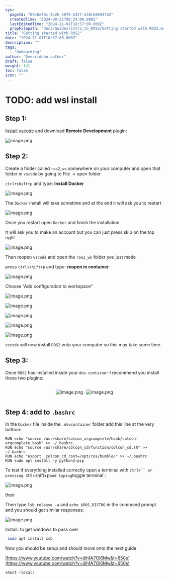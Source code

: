 ```yaml
---
sys:
  pageId: "89e0a78c-4e2b-4070-b327-d28cb0694742"
  createdTime: "2024-08-21T00:24:00.000Z"
  lastEditedTime: "2024-11-01T18:57:00.000Z"
  propFilepath: "docs/Guides/intro_to_ROS2/Getting started with ROS2.md"
title: "Getting started with ROS2"
date: "2024-11-01T18:57:00.000Z"
description: ""
tags:
  - "Onboarding"
author: "Overridden author"
draft: false
weight: 141
toc: false
icon: ""
---
```


# TODO: add wsl install

## Step 1:

[Install vscode](https://code.visualstudio.com/download) and download **Remote Development** plugin:

![image.png](https://prod-files-secure.s3.us-west-2.amazonaws.com/d518164a-d88e-44d1-a4ee-3adb3bd8bce0/efb52993-1881-4a40-b95e-6f020334f022/image.png?X-Amz-Algorithm=AWS4-HMAC-SHA256&X-Amz-Content-Sha256=UNSIGNED-PAYLOAD&X-Amz-Credential=ASIAZI2LB466QRLMZ2VO%2F20250209%2Fus-west-2%2Fs3%2Faws4_request&X-Amz-Date=20250209T150147Z&X-Amz-Expires=3600&X-Amz-Security-Token=IQoJb3JpZ2luX2VjEIn%2F%2F%2F%2F%2F%2F%2F%2F%2F%2FwEaCXVzLXdlc3QtMiJHMEUCIE7yyTMzgK1nLUaRuzIoCuoyPJoj5%2Fgt9VFWKU%2BFRsQJAiEAosk4FBT4r5RkvZWJUOre265XAsuRX3YToKKvwIBpbD4qiAQIov%2F%2F%2F%2F%2F%2F%2F%2F%2F%2FARAAGgw2Mzc0MjMxODM4MDUiDDT6fqmTOGStmgqNgCrcAy5Cui8yuNCumI9gBHG5zLUfnfs23EfsLfdiijE3E9yDVBaC7Groqt1%2FpscT8SvwxwX90f8atqZrA9bKRyjmaN8ZKnE%2FYa589SKqjQyx4Zd2ZzqokSfE4b2elF9igQab0YfJ%2BRGCKDUy7BPBc%2F1RP5tZ%2BQm4jOxsEcgUrFmHWtjhcINO4gThTsnZbTJdYsZ2wnuNfh4GgmueIKx5DH%2FN%2FRqadmHOQ1d1l8jQBj8hu5LMKiRC2eiCuQyXj1gYB1miEfzGv08%2FQiHR7vpH4MgKAzEMUCVCYl4%2FIAYHDNUZhKyVcJMY4cAVXucKGCtzg2Yl0ansfEm89tkrwuhzc5dR8UdDE8dnggAjpXMxcB6avk3K%2F3xDJlx7ABZAiCd7CJfivbrwyf3tvp7Y4lCXJ41CBfYqpIOr7J2rg4HWVwR463japXCkkvWcFBeyVqSkiJpEerX33qUVIGPiG1a0PVUf%2FAICYXWawtpP0H1dzhdzMmPTWl4FZjX82%2BN%2BwnqHIWFtm8QNiRAxQCXFOS9%2F6GsBr74lpF9O42UcqPFcmtE49fdn2AAwa6sLoim%2BGAeqxkhBeNBRCQ6H4BjzFRCrEyJ57mpoqMOtVFuNEXBaZ2COkVtNfLckeHACtkTqRFuSMPnjob0GOqUBNelgJFUWqARLwQBTnPxHXkuA7kFrtpVZAABTSNPKAfgid1u%2Bm%2B79o6F6dKt%2FK6PBoSdJFYZgY24fl3%2BD%2FCrYNZ0i384pwDNfC8zzHmUethkC9ULbFL%2FIhOj7nwhk6j65lrkz6ATtE%2BWE8kBeYKOIc7n3%2FdOkfnIAQpliSR8prT%2F6sfhiGl7ekzTunxQo2v9a80RO67MfvR4RQMBDrUSJ7NJ2WIES&X-Amz-Signature=9d446420eeacf51151d5bb1ead334129c51c98de035e430b00e63b0400d4cd40&X-Amz-SignedHeaders=host&x-id=GetObject)

## Step 2:

Create a folder called `ros2_ws` somewhere on your computer and open that folder in `vscode` by going to File → open folder 

`ctrl+shift+p` and type: **Install Docker**

![image.png](https://prod-files-secure.s3.us-west-2.amazonaws.com/d518164a-d88e-44d1-a4ee-3adb3bd8bce0/2269dc0e-1cd5-47ff-bceb-c04ad9b2eab0/image.png?X-Amz-Algorithm=AWS4-HMAC-SHA256&X-Amz-Content-Sha256=UNSIGNED-PAYLOAD&X-Amz-Credential=ASIAZI2LB466QRLMZ2VO%2F20250209%2Fus-west-2%2Fs3%2Faws4_request&X-Amz-Date=20250209T150147Z&X-Amz-Expires=3600&X-Amz-Security-Token=IQoJb3JpZ2luX2VjEIn%2F%2F%2F%2F%2F%2F%2F%2F%2F%2FwEaCXVzLXdlc3QtMiJHMEUCIE7yyTMzgK1nLUaRuzIoCuoyPJoj5%2Fgt9VFWKU%2BFRsQJAiEAosk4FBT4r5RkvZWJUOre265XAsuRX3YToKKvwIBpbD4qiAQIov%2F%2F%2F%2F%2F%2F%2F%2F%2F%2FARAAGgw2Mzc0MjMxODM4MDUiDDT6fqmTOGStmgqNgCrcAy5Cui8yuNCumI9gBHG5zLUfnfs23EfsLfdiijE3E9yDVBaC7Groqt1%2FpscT8SvwxwX90f8atqZrA9bKRyjmaN8ZKnE%2FYa589SKqjQyx4Zd2ZzqokSfE4b2elF9igQab0YfJ%2BRGCKDUy7BPBc%2F1RP5tZ%2BQm4jOxsEcgUrFmHWtjhcINO4gThTsnZbTJdYsZ2wnuNfh4GgmueIKx5DH%2FN%2FRqadmHOQ1d1l8jQBj8hu5LMKiRC2eiCuQyXj1gYB1miEfzGv08%2FQiHR7vpH4MgKAzEMUCVCYl4%2FIAYHDNUZhKyVcJMY4cAVXucKGCtzg2Yl0ansfEm89tkrwuhzc5dR8UdDE8dnggAjpXMxcB6avk3K%2F3xDJlx7ABZAiCd7CJfivbrwyf3tvp7Y4lCXJ41CBfYqpIOr7J2rg4HWVwR463japXCkkvWcFBeyVqSkiJpEerX33qUVIGPiG1a0PVUf%2FAICYXWawtpP0H1dzhdzMmPTWl4FZjX82%2BN%2BwnqHIWFtm8QNiRAxQCXFOS9%2F6GsBr74lpF9O42UcqPFcmtE49fdn2AAwa6sLoim%2BGAeqxkhBeNBRCQ6H4BjzFRCrEyJ57mpoqMOtVFuNEXBaZ2COkVtNfLckeHACtkTqRFuSMPnjob0GOqUBNelgJFUWqARLwQBTnPxHXkuA7kFrtpVZAABTSNPKAfgid1u%2Bm%2B79o6F6dKt%2FK6PBoSdJFYZgY24fl3%2BD%2FCrYNZ0i384pwDNfC8zzHmUethkC9ULbFL%2FIhOj7nwhk6j65lrkz6ATtE%2BWE8kBeYKOIc7n3%2FdOkfnIAQpliSR8prT%2F6sfhiGl7ekzTunxQo2v9a80RO67MfvR4RQMBDrUSJ7NJ2WIES&X-Amz-Signature=44b538ff7c265c1acca55e9a7fa37a0c081de976978c0730be6231bb6960ea0f&X-Amz-SignedHeaders=host&x-id=GetObject)

The `Docker` install will take sometime and at the end it will ask you to restart

![image.png](https://prod-files-secure.s3.us-west-2.amazonaws.com/d518164a-d88e-44d1-a4ee-3adb3bd8bce0/ed233f78-be33-4b1f-b89c-9c346c0e961e/image.png?X-Amz-Algorithm=AWS4-HMAC-SHA256&X-Amz-Content-Sha256=UNSIGNED-PAYLOAD&X-Amz-Credential=ASIAZI2LB466QRLMZ2VO%2F20250209%2Fus-west-2%2Fs3%2Faws4_request&X-Amz-Date=20250209T150147Z&X-Amz-Expires=3600&X-Amz-Security-Token=IQoJb3JpZ2luX2VjEIn%2F%2F%2F%2F%2F%2F%2F%2F%2F%2FwEaCXVzLXdlc3QtMiJHMEUCIE7yyTMzgK1nLUaRuzIoCuoyPJoj5%2Fgt9VFWKU%2BFRsQJAiEAosk4FBT4r5RkvZWJUOre265XAsuRX3YToKKvwIBpbD4qiAQIov%2F%2F%2F%2F%2F%2F%2F%2F%2F%2FARAAGgw2Mzc0MjMxODM4MDUiDDT6fqmTOGStmgqNgCrcAy5Cui8yuNCumI9gBHG5zLUfnfs23EfsLfdiijE3E9yDVBaC7Groqt1%2FpscT8SvwxwX90f8atqZrA9bKRyjmaN8ZKnE%2FYa589SKqjQyx4Zd2ZzqokSfE4b2elF9igQab0YfJ%2BRGCKDUy7BPBc%2F1RP5tZ%2BQm4jOxsEcgUrFmHWtjhcINO4gThTsnZbTJdYsZ2wnuNfh4GgmueIKx5DH%2FN%2FRqadmHOQ1d1l8jQBj8hu5LMKiRC2eiCuQyXj1gYB1miEfzGv08%2FQiHR7vpH4MgKAzEMUCVCYl4%2FIAYHDNUZhKyVcJMY4cAVXucKGCtzg2Yl0ansfEm89tkrwuhzc5dR8UdDE8dnggAjpXMxcB6avk3K%2F3xDJlx7ABZAiCd7CJfivbrwyf3tvp7Y4lCXJ41CBfYqpIOr7J2rg4HWVwR463japXCkkvWcFBeyVqSkiJpEerX33qUVIGPiG1a0PVUf%2FAICYXWawtpP0H1dzhdzMmPTWl4FZjX82%2BN%2BwnqHIWFtm8QNiRAxQCXFOS9%2F6GsBr74lpF9O42UcqPFcmtE49fdn2AAwa6sLoim%2BGAeqxkhBeNBRCQ6H4BjzFRCrEyJ57mpoqMOtVFuNEXBaZ2COkVtNfLckeHACtkTqRFuSMPnjob0GOqUBNelgJFUWqARLwQBTnPxHXkuA7kFrtpVZAABTSNPKAfgid1u%2Bm%2B79o6F6dKt%2FK6PBoSdJFYZgY24fl3%2BD%2FCrYNZ0i384pwDNfC8zzHmUethkC9ULbFL%2FIhOj7nwhk6j65lrkz6ATtE%2BWE8kBeYKOIc7n3%2FdOkfnIAQpliSR8prT%2F6sfhiGl7ekzTunxQo2v9a80RO67MfvR4RQMBDrUSJ7NJ2WIES&X-Amz-Signature=b5dcdfe128fd842193a907f6a5c3c03154bf66b90acca83b1927b4c297f66040&X-Amz-SignedHeaders=host&x-id=GetObject)

Once you restart open `Docker` and finish the installation

It will ask you to make an account but you can just press skip on the top right

![image.png](https://prod-files-secure.s3.us-west-2.amazonaws.com/d518164a-d88e-44d1-a4ee-3adb3bd8bce0/21010ad9-1659-4fd9-9f59-9932a09b2a3d/image.png?X-Amz-Algorithm=AWS4-HMAC-SHA256&X-Amz-Content-Sha256=UNSIGNED-PAYLOAD&X-Amz-Credential=ASIAZI2LB466QRLMZ2VO%2F20250209%2Fus-west-2%2Fs3%2Faws4_request&X-Amz-Date=20250209T150147Z&X-Amz-Expires=3600&X-Amz-Security-Token=IQoJb3JpZ2luX2VjEIn%2F%2F%2F%2F%2F%2F%2F%2F%2F%2FwEaCXVzLXdlc3QtMiJHMEUCIE7yyTMzgK1nLUaRuzIoCuoyPJoj5%2Fgt9VFWKU%2BFRsQJAiEAosk4FBT4r5RkvZWJUOre265XAsuRX3YToKKvwIBpbD4qiAQIov%2F%2F%2F%2F%2F%2F%2F%2F%2F%2FARAAGgw2Mzc0MjMxODM4MDUiDDT6fqmTOGStmgqNgCrcAy5Cui8yuNCumI9gBHG5zLUfnfs23EfsLfdiijE3E9yDVBaC7Groqt1%2FpscT8SvwxwX90f8atqZrA9bKRyjmaN8ZKnE%2FYa589SKqjQyx4Zd2ZzqokSfE4b2elF9igQab0YfJ%2BRGCKDUy7BPBc%2F1RP5tZ%2BQm4jOxsEcgUrFmHWtjhcINO4gThTsnZbTJdYsZ2wnuNfh4GgmueIKx5DH%2FN%2FRqadmHOQ1d1l8jQBj8hu5LMKiRC2eiCuQyXj1gYB1miEfzGv08%2FQiHR7vpH4MgKAzEMUCVCYl4%2FIAYHDNUZhKyVcJMY4cAVXucKGCtzg2Yl0ansfEm89tkrwuhzc5dR8UdDE8dnggAjpXMxcB6avk3K%2F3xDJlx7ABZAiCd7CJfivbrwyf3tvp7Y4lCXJ41CBfYqpIOr7J2rg4HWVwR463japXCkkvWcFBeyVqSkiJpEerX33qUVIGPiG1a0PVUf%2FAICYXWawtpP0H1dzhdzMmPTWl4FZjX82%2BN%2BwnqHIWFtm8QNiRAxQCXFOS9%2F6GsBr74lpF9O42UcqPFcmtE49fdn2AAwa6sLoim%2BGAeqxkhBeNBRCQ6H4BjzFRCrEyJ57mpoqMOtVFuNEXBaZ2COkVtNfLckeHACtkTqRFuSMPnjob0GOqUBNelgJFUWqARLwQBTnPxHXkuA7kFrtpVZAABTSNPKAfgid1u%2Bm%2B79o6F6dKt%2FK6PBoSdJFYZgY24fl3%2BD%2FCrYNZ0i384pwDNfC8zzHmUethkC9ULbFL%2FIhOj7nwhk6j65lrkz6ATtE%2BWE8kBeYKOIc7n3%2FdOkfnIAQpliSR8prT%2F6sfhiGl7ekzTunxQo2v9a80RO67MfvR4RQMBDrUSJ7NJ2WIES&X-Amz-Signature=851ca71cd87c924f399ea56a0ce2d84402588ebb42ceb83d6172e101302f81a2&X-Amz-SignedHeaders=host&x-id=GetObject)

Then reopen `vscode` and open the `ros2_ws` folder you just made

press `ctrl+shift+p` and type: **reopen in container**

![image.png](https://prod-files-secure.s3.us-west-2.amazonaws.com/d518164a-d88e-44d1-a4ee-3adb3bd8bce0/4e93b8c2-41ad-488c-8095-c74205196118/image.png?X-Amz-Algorithm=AWS4-HMAC-SHA256&X-Amz-Content-Sha256=UNSIGNED-PAYLOAD&X-Amz-Credential=ASIAZI2LB466QRLMZ2VO%2F20250209%2Fus-west-2%2Fs3%2Faws4_request&X-Amz-Date=20250209T150147Z&X-Amz-Expires=3600&X-Amz-Security-Token=IQoJb3JpZ2luX2VjEIn%2F%2F%2F%2F%2F%2F%2F%2F%2F%2FwEaCXVzLXdlc3QtMiJHMEUCIE7yyTMzgK1nLUaRuzIoCuoyPJoj5%2Fgt9VFWKU%2BFRsQJAiEAosk4FBT4r5RkvZWJUOre265XAsuRX3YToKKvwIBpbD4qiAQIov%2F%2F%2F%2F%2F%2F%2F%2F%2F%2FARAAGgw2Mzc0MjMxODM4MDUiDDT6fqmTOGStmgqNgCrcAy5Cui8yuNCumI9gBHG5zLUfnfs23EfsLfdiijE3E9yDVBaC7Groqt1%2FpscT8SvwxwX90f8atqZrA9bKRyjmaN8ZKnE%2FYa589SKqjQyx4Zd2ZzqokSfE4b2elF9igQab0YfJ%2BRGCKDUy7BPBc%2F1RP5tZ%2BQm4jOxsEcgUrFmHWtjhcINO4gThTsnZbTJdYsZ2wnuNfh4GgmueIKx5DH%2FN%2FRqadmHOQ1d1l8jQBj8hu5LMKiRC2eiCuQyXj1gYB1miEfzGv08%2FQiHR7vpH4MgKAzEMUCVCYl4%2FIAYHDNUZhKyVcJMY4cAVXucKGCtzg2Yl0ansfEm89tkrwuhzc5dR8UdDE8dnggAjpXMxcB6avk3K%2F3xDJlx7ABZAiCd7CJfivbrwyf3tvp7Y4lCXJ41CBfYqpIOr7J2rg4HWVwR463japXCkkvWcFBeyVqSkiJpEerX33qUVIGPiG1a0PVUf%2FAICYXWawtpP0H1dzhdzMmPTWl4FZjX82%2BN%2BwnqHIWFtm8QNiRAxQCXFOS9%2F6GsBr74lpF9O42UcqPFcmtE49fdn2AAwa6sLoim%2BGAeqxkhBeNBRCQ6H4BjzFRCrEyJ57mpoqMOtVFuNEXBaZ2COkVtNfLckeHACtkTqRFuSMPnjob0GOqUBNelgJFUWqARLwQBTnPxHXkuA7kFrtpVZAABTSNPKAfgid1u%2Bm%2B79o6F6dKt%2FK6PBoSdJFYZgY24fl3%2BD%2FCrYNZ0i384pwDNfC8zzHmUethkC9ULbFL%2FIhOj7nwhk6j65lrkz6ATtE%2BWE8kBeYKOIc7n3%2FdOkfnIAQpliSR8prT%2F6sfhiGl7ekzTunxQo2v9a80RO67MfvR4RQMBDrUSJ7NJ2WIES&X-Amz-Signature=2d43731de97ae34fe94b35bcbcc105f19312ac50eaeb0dfac22458e05dad6809&X-Amz-SignedHeaders=host&x-id=GetObject)

Choose “Add configuration to workspace”

![image.png](https://prod-files-secure.s3.us-west-2.amazonaws.com/d518164a-d88e-44d1-a4ee-3adb3bd8bce0/9560b282-5060-4989-ba37-97e7b2c22476/image.png?X-Amz-Algorithm=AWS4-HMAC-SHA256&X-Amz-Content-Sha256=UNSIGNED-PAYLOAD&X-Amz-Credential=ASIAZI2LB466QRLMZ2VO%2F20250209%2Fus-west-2%2Fs3%2Faws4_request&X-Amz-Date=20250209T150147Z&X-Amz-Expires=3600&X-Amz-Security-Token=IQoJb3JpZ2luX2VjEIn%2F%2F%2F%2F%2F%2F%2F%2F%2F%2FwEaCXVzLXdlc3QtMiJHMEUCIE7yyTMzgK1nLUaRuzIoCuoyPJoj5%2Fgt9VFWKU%2BFRsQJAiEAosk4FBT4r5RkvZWJUOre265XAsuRX3YToKKvwIBpbD4qiAQIov%2F%2F%2F%2F%2F%2F%2F%2F%2F%2FARAAGgw2Mzc0MjMxODM4MDUiDDT6fqmTOGStmgqNgCrcAy5Cui8yuNCumI9gBHG5zLUfnfs23EfsLfdiijE3E9yDVBaC7Groqt1%2FpscT8SvwxwX90f8atqZrA9bKRyjmaN8ZKnE%2FYa589SKqjQyx4Zd2ZzqokSfE4b2elF9igQab0YfJ%2BRGCKDUy7BPBc%2F1RP5tZ%2BQm4jOxsEcgUrFmHWtjhcINO4gThTsnZbTJdYsZ2wnuNfh4GgmueIKx5DH%2FN%2FRqadmHOQ1d1l8jQBj8hu5LMKiRC2eiCuQyXj1gYB1miEfzGv08%2FQiHR7vpH4MgKAzEMUCVCYl4%2FIAYHDNUZhKyVcJMY4cAVXucKGCtzg2Yl0ansfEm89tkrwuhzc5dR8UdDE8dnggAjpXMxcB6avk3K%2F3xDJlx7ABZAiCd7CJfivbrwyf3tvp7Y4lCXJ41CBfYqpIOr7J2rg4HWVwR463japXCkkvWcFBeyVqSkiJpEerX33qUVIGPiG1a0PVUf%2FAICYXWawtpP0H1dzhdzMmPTWl4FZjX82%2BN%2BwnqHIWFtm8QNiRAxQCXFOS9%2F6GsBr74lpF9O42UcqPFcmtE49fdn2AAwa6sLoim%2BGAeqxkhBeNBRCQ6H4BjzFRCrEyJ57mpoqMOtVFuNEXBaZ2COkVtNfLckeHACtkTqRFuSMPnjob0GOqUBNelgJFUWqARLwQBTnPxHXkuA7kFrtpVZAABTSNPKAfgid1u%2Bm%2B79o6F6dKt%2FK6PBoSdJFYZgY24fl3%2BD%2FCrYNZ0i384pwDNfC8zzHmUethkC9ULbFL%2FIhOj7nwhk6j65lrkz6ATtE%2BWE8kBeYKOIc7n3%2FdOkfnIAQpliSR8prT%2F6sfhiGl7ekzTunxQo2v9a80RO67MfvR4RQMBDrUSJ7NJ2WIES&X-Amz-Signature=3d38fa9cdcfe21d5ca4c95b3aebcf1b6a69a2feca260334b5c42e9660eb86007&X-Amz-SignedHeaders=host&x-id=GetObject)

![image.png](https://prod-files-secure.s3.us-west-2.amazonaws.com/d518164a-d88e-44d1-a4ee-3adb3bd8bce0/2ee63f81-886b-48e8-a553-dc6e5eac99e4/image.png?X-Amz-Algorithm=AWS4-HMAC-SHA256&X-Amz-Content-Sha256=UNSIGNED-PAYLOAD&X-Amz-Credential=ASIAZI2LB466QRLMZ2VO%2F20250209%2Fus-west-2%2Fs3%2Faws4_request&X-Amz-Date=20250209T150147Z&X-Amz-Expires=3600&X-Amz-Security-Token=IQoJb3JpZ2luX2VjEIn%2F%2F%2F%2F%2F%2F%2F%2F%2F%2FwEaCXVzLXdlc3QtMiJHMEUCIE7yyTMzgK1nLUaRuzIoCuoyPJoj5%2Fgt9VFWKU%2BFRsQJAiEAosk4FBT4r5RkvZWJUOre265XAsuRX3YToKKvwIBpbD4qiAQIov%2F%2F%2F%2F%2F%2F%2F%2F%2F%2FARAAGgw2Mzc0MjMxODM4MDUiDDT6fqmTOGStmgqNgCrcAy5Cui8yuNCumI9gBHG5zLUfnfs23EfsLfdiijE3E9yDVBaC7Groqt1%2FpscT8SvwxwX90f8atqZrA9bKRyjmaN8ZKnE%2FYa589SKqjQyx4Zd2ZzqokSfE4b2elF9igQab0YfJ%2BRGCKDUy7BPBc%2F1RP5tZ%2BQm4jOxsEcgUrFmHWtjhcINO4gThTsnZbTJdYsZ2wnuNfh4GgmueIKx5DH%2FN%2FRqadmHOQ1d1l8jQBj8hu5LMKiRC2eiCuQyXj1gYB1miEfzGv08%2FQiHR7vpH4MgKAzEMUCVCYl4%2FIAYHDNUZhKyVcJMY4cAVXucKGCtzg2Yl0ansfEm89tkrwuhzc5dR8UdDE8dnggAjpXMxcB6avk3K%2F3xDJlx7ABZAiCd7CJfivbrwyf3tvp7Y4lCXJ41CBfYqpIOr7J2rg4HWVwR463japXCkkvWcFBeyVqSkiJpEerX33qUVIGPiG1a0PVUf%2FAICYXWawtpP0H1dzhdzMmPTWl4FZjX82%2BN%2BwnqHIWFtm8QNiRAxQCXFOS9%2F6GsBr74lpF9O42UcqPFcmtE49fdn2AAwa6sLoim%2BGAeqxkhBeNBRCQ6H4BjzFRCrEyJ57mpoqMOtVFuNEXBaZ2COkVtNfLckeHACtkTqRFuSMPnjob0GOqUBNelgJFUWqARLwQBTnPxHXkuA7kFrtpVZAABTSNPKAfgid1u%2Bm%2B79o6F6dKt%2FK6PBoSdJFYZgY24fl3%2BD%2FCrYNZ0i384pwDNfC8zzHmUethkC9ULbFL%2FIhOj7nwhk6j65lrkz6ATtE%2BWE8kBeYKOIc7n3%2FdOkfnIAQpliSR8prT%2F6sfhiGl7ekzTunxQo2v9a80RO67MfvR4RQMBDrUSJ7NJ2WIES&X-Amz-Signature=c631003ec125528ed30e26c3ec2f042877b1f9bf2d5b075eecdf5736d4b2431a&X-Amz-SignedHeaders=host&x-id=GetObject)

![image.png](https://prod-files-secure.s3.us-west-2.amazonaws.com/d518164a-d88e-44d1-a4ee-3adb3bd8bce0/ae1580b2-b048-407e-aed9-b584224a7a04/image.png?X-Amz-Algorithm=AWS4-HMAC-SHA256&X-Amz-Content-Sha256=UNSIGNED-PAYLOAD&X-Amz-Credential=ASIAZI2LB466QRLMZ2VO%2F20250209%2Fus-west-2%2Fs3%2Faws4_request&X-Amz-Date=20250209T150147Z&X-Amz-Expires=3600&X-Amz-Security-Token=IQoJb3JpZ2luX2VjEIn%2F%2F%2F%2F%2F%2F%2F%2F%2F%2FwEaCXVzLXdlc3QtMiJHMEUCIE7yyTMzgK1nLUaRuzIoCuoyPJoj5%2Fgt9VFWKU%2BFRsQJAiEAosk4FBT4r5RkvZWJUOre265XAsuRX3YToKKvwIBpbD4qiAQIov%2F%2F%2F%2F%2F%2F%2F%2F%2F%2FARAAGgw2Mzc0MjMxODM4MDUiDDT6fqmTOGStmgqNgCrcAy5Cui8yuNCumI9gBHG5zLUfnfs23EfsLfdiijE3E9yDVBaC7Groqt1%2FpscT8SvwxwX90f8atqZrA9bKRyjmaN8ZKnE%2FYa589SKqjQyx4Zd2ZzqokSfE4b2elF9igQab0YfJ%2BRGCKDUy7BPBc%2F1RP5tZ%2BQm4jOxsEcgUrFmHWtjhcINO4gThTsnZbTJdYsZ2wnuNfh4GgmueIKx5DH%2FN%2FRqadmHOQ1d1l8jQBj8hu5LMKiRC2eiCuQyXj1gYB1miEfzGv08%2FQiHR7vpH4MgKAzEMUCVCYl4%2FIAYHDNUZhKyVcJMY4cAVXucKGCtzg2Yl0ansfEm89tkrwuhzc5dR8UdDE8dnggAjpXMxcB6avk3K%2F3xDJlx7ABZAiCd7CJfivbrwyf3tvp7Y4lCXJ41CBfYqpIOr7J2rg4HWVwR463japXCkkvWcFBeyVqSkiJpEerX33qUVIGPiG1a0PVUf%2FAICYXWawtpP0H1dzhdzMmPTWl4FZjX82%2BN%2BwnqHIWFtm8QNiRAxQCXFOS9%2F6GsBr74lpF9O42UcqPFcmtE49fdn2AAwa6sLoim%2BGAeqxkhBeNBRCQ6H4BjzFRCrEyJ57mpoqMOtVFuNEXBaZ2COkVtNfLckeHACtkTqRFuSMPnjob0GOqUBNelgJFUWqARLwQBTnPxHXkuA7kFrtpVZAABTSNPKAfgid1u%2Bm%2B79o6F6dKt%2FK6PBoSdJFYZgY24fl3%2BD%2FCrYNZ0i384pwDNfC8zzHmUethkC9ULbFL%2FIhOj7nwhk6j65lrkz6ATtE%2BWE8kBeYKOIc7n3%2FdOkfnIAQpliSR8prT%2F6sfhiGl7ekzTunxQo2v9a80RO67MfvR4RQMBDrUSJ7NJ2WIES&X-Amz-Signature=51f33eff83ff3ebdd16221df2513fd4a95bcf73e20891383f080eeca9c68d9d3&X-Amz-SignedHeaders=host&x-id=GetObject)

![image.png](https://prod-files-secure.s3.us-west-2.amazonaws.com/d518164a-d88e-44d1-a4ee-3adb3bd8bce0/53255b28-f75e-430f-b9e3-c0ac8577e42b/image.png?X-Amz-Algorithm=AWS4-HMAC-SHA256&X-Amz-Content-Sha256=UNSIGNED-PAYLOAD&X-Amz-Credential=ASIAZI2LB466QRLMZ2VO%2F20250209%2Fus-west-2%2Fs3%2Faws4_request&X-Amz-Date=20250209T150147Z&X-Amz-Expires=3600&X-Amz-Security-Token=IQoJb3JpZ2luX2VjEIn%2F%2F%2F%2F%2F%2F%2F%2F%2F%2FwEaCXVzLXdlc3QtMiJHMEUCIE7yyTMzgK1nLUaRuzIoCuoyPJoj5%2Fgt9VFWKU%2BFRsQJAiEAosk4FBT4r5RkvZWJUOre265XAsuRX3YToKKvwIBpbD4qiAQIov%2F%2F%2F%2F%2F%2F%2F%2F%2F%2FARAAGgw2Mzc0MjMxODM4MDUiDDT6fqmTOGStmgqNgCrcAy5Cui8yuNCumI9gBHG5zLUfnfs23EfsLfdiijE3E9yDVBaC7Groqt1%2FpscT8SvwxwX90f8atqZrA9bKRyjmaN8ZKnE%2FYa589SKqjQyx4Zd2ZzqokSfE4b2elF9igQab0YfJ%2BRGCKDUy7BPBc%2F1RP5tZ%2BQm4jOxsEcgUrFmHWtjhcINO4gThTsnZbTJdYsZ2wnuNfh4GgmueIKx5DH%2FN%2FRqadmHOQ1d1l8jQBj8hu5LMKiRC2eiCuQyXj1gYB1miEfzGv08%2FQiHR7vpH4MgKAzEMUCVCYl4%2FIAYHDNUZhKyVcJMY4cAVXucKGCtzg2Yl0ansfEm89tkrwuhzc5dR8UdDE8dnggAjpXMxcB6avk3K%2F3xDJlx7ABZAiCd7CJfivbrwyf3tvp7Y4lCXJ41CBfYqpIOr7J2rg4HWVwR463japXCkkvWcFBeyVqSkiJpEerX33qUVIGPiG1a0PVUf%2FAICYXWawtpP0H1dzhdzMmPTWl4FZjX82%2BN%2BwnqHIWFtm8QNiRAxQCXFOS9%2F6GsBr74lpF9O42UcqPFcmtE49fdn2AAwa6sLoim%2BGAeqxkhBeNBRCQ6H4BjzFRCrEyJ57mpoqMOtVFuNEXBaZ2COkVtNfLckeHACtkTqRFuSMPnjob0GOqUBNelgJFUWqARLwQBTnPxHXkuA7kFrtpVZAABTSNPKAfgid1u%2Bm%2B79o6F6dKt%2FK6PBoSdJFYZgY24fl3%2BD%2FCrYNZ0i384pwDNfC8zzHmUethkC9ULbFL%2FIhOj7nwhk6j65lrkz6ATtE%2BWE8kBeYKOIc7n3%2FdOkfnIAQpliSR8prT%2F6sfhiGl7ekzTunxQo2v9a80RO67MfvR4RQMBDrUSJ7NJ2WIES&X-Amz-Signature=885bd82aa96941a1691d05fe6885cd9e9b314a0c95a56af66a471891b1723878&X-Amz-SignedHeaders=host&x-id=GetObject)

![image.png](https://prod-files-secure.s3.us-west-2.amazonaws.com/d518164a-d88e-44d1-a4ee-3adb3bd8bce0/7c562767-5af9-4ffb-97d1-327bcdf4ee00/image.png?X-Amz-Algorithm=AWS4-HMAC-SHA256&X-Amz-Content-Sha256=UNSIGNED-PAYLOAD&X-Amz-Credential=ASIAZI2LB466QRLMZ2VO%2F20250209%2Fus-west-2%2Fs3%2Faws4_request&X-Amz-Date=20250209T150147Z&X-Amz-Expires=3600&X-Amz-Security-Token=IQoJb3JpZ2luX2VjEIn%2F%2F%2F%2F%2F%2F%2F%2F%2F%2FwEaCXVzLXdlc3QtMiJHMEUCIE7yyTMzgK1nLUaRuzIoCuoyPJoj5%2Fgt9VFWKU%2BFRsQJAiEAosk4FBT4r5RkvZWJUOre265XAsuRX3YToKKvwIBpbD4qiAQIov%2F%2F%2F%2F%2F%2F%2F%2F%2F%2FARAAGgw2Mzc0MjMxODM4MDUiDDT6fqmTOGStmgqNgCrcAy5Cui8yuNCumI9gBHG5zLUfnfs23EfsLfdiijE3E9yDVBaC7Groqt1%2FpscT8SvwxwX90f8atqZrA9bKRyjmaN8ZKnE%2FYa589SKqjQyx4Zd2ZzqokSfE4b2elF9igQab0YfJ%2BRGCKDUy7BPBc%2F1RP5tZ%2BQm4jOxsEcgUrFmHWtjhcINO4gThTsnZbTJdYsZ2wnuNfh4GgmueIKx5DH%2FN%2FRqadmHOQ1d1l8jQBj8hu5LMKiRC2eiCuQyXj1gYB1miEfzGv08%2FQiHR7vpH4MgKAzEMUCVCYl4%2FIAYHDNUZhKyVcJMY4cAVXucKGCtzg2Yl0ansfEm89tkrwuhzc5dR8UdDE8dnggAjpXMxcB6avk3K%2F3xDJlx7ABZAiCd7CJfivbrwyf3tvp7Y4lCXJ41CBfYqpIOr7J2rg4HWVwR463japXCkkvWcFBeyVqSkiJpEerX33qUVIGPiG1a0PVUf%2FAICYXWawtpP0H1dzhdzMmPTWl4FZjX82%2BN%2BwnqHIWFtm8QNiRAxQCXFOS9%2F6GsBr74lpF9O42UcqPFcmtE49fdn2AAwa6sLoim%2BGAeqxkhBeNBRCQ6H4BjzFRCrEyJ57mpoqMOtVFuNEXBaZ2COkVtNfLckeHACtkTqRFuSMPnjob0GOqUBNelgJFUWqARLwQBTnPxHXkuA7kFrtpVZAABTSNPKAfgid1u%2Bm%2B79o6F6dKt%2FK6PBoSdJFYZgY24fl3%2BD%2FCrYNZ0i384pwDNfC8zzHmUethkC9ULbFL%2FIhOj7nwhk6j65lrkz6ATtE%2BWE8kBeYKOIc7n3%2FdOkfnIAQpliSR8prT%2F6sfhiGl7ekzTunxQo2v9a80RO67MfvR4RQMBDrUSJ7NJ2WIES&X-Amz-Signature=a5247e12e5f6a710090444d183284e402a2df4b922328baaac66248f75032324&X-Amz-SignedHeaders=host&x-id=GetObject)

`vscode` will now install `ROS2` onto your computer so this may take some time.

## Step 3:

Once `ROS2` has installed inside your `dev-container` I recommend you install these two plugins:

<div style="display: flex;flex-direction: row; column-gap:10px; max-width: 630px;justify-content: center;">
<div>

![image.png](https://prod-files-secure.s3.us-west-2.amazonaws.com/d518164a-d88e-44d1-a4ee-3adb3bd8bce0/3fc3d550-5a54-4ba1-ba6b-faa01cdb7369/image.png?X-Amz-Algorithm=AWS4-HMAC-SHA256&X-Amz-Content-Sha256=UNSIGNED-PAYLOAD&X-Amz-Credential=ASIAZI2LB466R5FYAV54%2F20250209%2Fus-west-2%2Fs3%2Faws4_request&X-Amz-Date=20250209T150150Z&X-Amz-Expires=3600&X-Amz-Security-Token=IQoJb3JpZ2luX2VjEIn%2F%2F%2F%2F%2F%2F%2F%2F%2F%2FwEaCXVzLXdlc3QtMiJIMEYCIQDgK%2FjZ23BJRfSTwFtW9%2BdQMRp7rmDUaGUxcD3NqxP%2BaQIhALjNiNfCpX7cxEYMVcJmPSDejWHoGyMMN7%2Bexq08ZgApKogECKL%2F%2F%2F%2F%2F%2F%2F%2F%2F%2FwEQABoMNjM3NDIzMTgzODA1IgxJytV%2Bnr2aweYka1gq3APCmtFpj9hG2mXhdQQXJ9VRGo2mvSV6tozb7N8y1Yq0%2FYLT1sB1XqZsqMNXO7Tv%2BFYD9vj5pSNPEAiXo%2F1b6oAmdDBTFcM2upLdjW%2FS2XF16lAVrLApLBleL4Y2PGMTiqi8emBGrTuWGvBUqrJfl6%2By7pMiChqAI9lMxID2DdN0V3jfAVkEFevuyu%2BzdCN%2FCJMQHTAn3aRp6DV%2FhdR9rdt4X2FIu1tZStR%2FoXftBJXmrL81Mx82hdfb%2Bh6w727EZ55JE%2FNEkmQvzLGKld7q8CY3DxPlrIN6nttIhrslC14d1MzeXyUlJNBTak138oFBlvw7urVCv9VJLo2QJYU3%2Ft0dIoET%2BdyVC3qQvtLxCXhODCWRSZKvWucmK7JZGKqDa%2F%2BECS6pXzMgowsvBJ4TJWrrQQQ52sM9xQpuNBou1apDzogDy5ULVWB7mrJgJQiVHO3wOUDEe1KUAmVXRRdgZn0xlMGo%2FdsyxSZVmcLAS28g5gbchZMzH%2BgNsqxpNHxVOvAUUqU6sadYEW32BX6mmbEHVm%2BPakKqJCyeQo4aOODwLGlGjl2bfWwfoFMk56FkTw07l0y5obEiBCjPGMQOmjK7WH%2BXz5BnE0n%2FC86qhcJWp0arZwKnecbkQ%2FetfzCJ5KG9BjqkAf6YRSpCt9c%2B9m8ogUChgEZ7IoSiPmYTrA1PpHsD1c47knBG7Txy3sr26ZyWPOLaCWkAQkjlAMT4uUv%2Fz8Q2yIfUBbutd2Nmer0nBFvrolXc4V0nloG1QNyI2KbcfpR9VWqnEYatFvyT3dweOu4viFDrjBuf5etzBvSdW1vkEhkpj%2FeovMoAGMCmrIiuJgvfePWPELk1sNERdXIn7PoRUn9wKBsL&X-Amz-Signature=e8a9c5211cc185f4f93b2576e02b4e2088b2e4836976b4caedaed3917d2bbaad&X-Amz-SignedHeaders=host&x-id=GetObject)

</div>
<div>

![image.png](https://prod-files-secure.s3.us-west-2.amazonaws.com/d518164a-d88e-44d1-a4ee-3adb3bd8bce0/d994cc66-13c2-4093-a5a3-f84cf4601a82/image.png?X-Amz-Algorithm=AWS4-HMAC-SHA256&X-Amz-Content-Sha256=UNSIGNED-PAYLOAD&X-Amz-Credential=ASIAZI2LB4662C67JMAF%2F20250209%2Fus-west-2%2Fs3%2Faws4_request&X-Amz-Date=20250209T150150Z&X-Amz-Expires=3600&X-Amz-Security-Token=IQoJb3JpZ2luX2VjEIn%2F%2F%2F%2F%2F%2F%2F%2F%2F%2FwEaCXVzLXdlc3QtMiJGMEQCIARoAFf5aMHXzg9G5cSDv5Ey29oUtyyNiDvtD5B7HsJHAiA0oO6T6%2Bli5pP9rS8Nti0JzGjweIOM7hpHupOKxsglXyqIBAii%2F%2F%2F%2F%2F%2F%2F%2F%2F%2F8BEAAaDDYzNzQyMzE4MzgwNSIMrh3gFq6k8D%2Bh1810KtwDK9Sf2a2%2Bnjws97IcQiTzPdkIwgAwTdMC1SSyEleMr1KICVyuB019Ik8ofvzFiSmwusYX6AxHQo47HETFZVtHPs3OLJtBDoouDycb%2BtSnHmqbk0f%2BfeOqr7cm33%2BBt%2FgYsTA26pv00VCxkUfJl1xeQ3ADcv3CNUhy1SvlKXUVlv7hfx4e19fwy%2Fx2bouXiiTEvp6pttoimocS3noZOYo46FvQej7WY1Bq0CNvKLGgl%2BjoJJ%2FbxRJn3hT9JTPRWVPYC5vomjDg0hV4lNEU5t9R%2BWC93Ga58T6ZZK8Cc7j%2BY7mFLdp5L7bMxicmCQ%2BDxoDoBU3eIrEqjr2DJGxj2SAAxgtq5fK4pNYzhF7Fel2dGNcjNbkJaa9VbFXNQGFo%2FLJD%2BHszaql8vd7hc%2BXfkusSS6EBYoVSTD3K10VUaYRggST7n0TqEbDr84VdN317XDCX4V3se9UKw2U0%2Bebiy6E5dwu5kFTeQAAzrgozOrd9ZzO9JT%2F8c0bLhbOob7I2kWsAEJJsCFkHnGEkQ5c4WqbcylwSjy7Bv%2F12hIc2N58WVjV6vXfCPP%2FzYA%2FTmZrKTaOWk3S%2FzYMXl1rDal5J2hnnYHHXYr5LJfqYOd26LhFEPgWrBOZieXgrxgp7CJUwxeShvQY6pgEET%2BI41SMitqapaZNSOiTvNjAVKSbspFzjsEaxrXMPMgmlOSD1jhZC1yWtDKfQRVIr4XqJp%2Ff03PAabes%2Bzr2k6W6NIsBGGRSbptE%2FCEspT8Am0BTqlV6JS%2FaGJRmUOXKUZY5wVHjaZD%2F%2FCHou853iOVdLV%2Fx3gL%2FoR3318QTBhw92rI%2BaLMOtcRUW%2F6O6I2Cjw8pgOqRu83%2Bd%2BeXpCwB17a3eI3Z9&X-Amz-Signature=21b9aabf98bb1c94646f2fe6ecc743be446bda7834237d69e52388c744537025&X-Amz-SignedHeaders=host&x-id=GetObject)

</div>
</div>

## Step 4: add to `.bashrc`

In the `Docker` file inside the `.devcontainer` folder add this line at the very bottom: 

```docker
RUN echo "source /usr/share/colcon_argcomplete/hook/colcon-argcomplete.bash" >> ~/.bashrc
RUN echo "source /usr/share/colcon_cd/function/colcon_cd.sh" >> ~/.bashrc
RUN echo "export _colcon_cd_root=/opt/ros/humble/" >> ~/.bashrc
RUN sudo apt install -y python3-pip 
```

To test if everything installed correctly open a terminal with `ctrl+`` or pressing `ctrl+shift+p` and typing `toggle terminal`:

![image.png](https://prod-files-secure.s3.us-west-2.amazonaws.com/d518164a-d88e-44d1-a4ee-3adb3bd8bce0/6a4943d8-b04e-4c02-9a58-775f3384d1a5/image.png?X-Amz-Algorithm=AWS4-HMAC-SHA256&X-Amz-Content-Sha256=UNSIGNED-PAYLOAD&X-Amz-Credential=ASIAZI2LB466QRLMZ2VO%2F20250209%2Fus-west-2%2Fs3%2Faws4_request&X-Amz-Date=20250209T150147Z&X-Amz-Expires=3600&X-Amz-Security-Token=IQoJb3JpZ2luX2VjEIn%2F%2F%2F%2F%2F%2F%2F%2F%2F%2FwEaCXVzLXdlc3QtMiJHMEUCIE7yyTMzgK1nLUaRuzIoCuoyPJoj5%2Fgt9VFWKU%2BFRsQJAiEAosk4FBT4r5RkvZWJUOre265XAsuRX3YToKKvwIBpbD4qiAQIov%2F%2F%2F%2F%2F%2F%2F%2F%2F%2FARAAGgw2Mzc0MjMxODM4MDUiDDT6fqmTOGStmgqNgCrcAy5Cui8yuNCumI9gBHG5zLUfnfs23EfsLfdiijE3E9yDVBaC7Groqt1%2FpscT8SvwxwX90f8atqZrA9bKRyjmaN8ZKnE%2FYa589SKqjQyx4Zd2ZzqokSfE4b2elF9igQab0YfJ%2BRGCKDUy7BPBc%2F1RP5tZ%2BQm4jOxsEcgUrFmHWtjhcINO4gThTsnZbTJdYsZ2wnuNfh4GgmueIKx5DH%2FN%2FRqadmHOQ1d1l8jQBj8hu5LMKiRC2eiCuQyXj1gYB1miEfzGv08%2FQiHR7vpH4MgKAzEMUCVCYl4%2FIAYHDNUZhKyVcJMY4cAVXucKGCtzg2Yl0ansfEm89tkrwuhzc5dR8UdDE8dnggAjpXMxcB6avk3K%2F3xDJlx7ABZAiCd7CJfivbrwyf3tvp7Y4lCXJ41CBfYqpIOr7J2rg4HWVwR463japXCkkvWcFBeyVqSkiJpEerX33qUVIGPiG1a0PVUf%2FAICYXWawtpP0H1dzhdzMmPTWl4FZjX82%2BN%2BwnqHIWFtm8QNiRAxQCXFOS9%2F6GsBr74lpF9O42UcqPFcmtE49fdn2AAwa6sLoim%2BGAeqxkhBeNBRCQ6H4BjzFRCrEyJ57mpoqMOtVFuNEXBaZ2COkVtNfLckeHACtkTqRFuSMPnjob0GOqUBNelgJFUWqARLwQBTnPxHXkuA7kFrtpVZAABTSNPKAfgid1u%2Bm%2B79o6F6dKt%2FK6PBoSdJFYZgY24fl3%2BD%2FCrYNZ0i384pwDNfC8zzHmUethkC9ULbFL%2FIhOj7nwhk6j65lrkz6ATtE%2BWE8kBeYKOIc7n3%2FdOkfnIAQpliSR8prT%2F6sfhiGl7ekzTunxQo2v9a80RO67MfvR4RQMBDrUSJ7NJ2WIES&X-Amz-Signature=c5a507934b976389dbd073f50e6e98eee5b7417b8e1ad42aec90f41ef79f296b&X-Amz-SignedHeaders=host&x-id=GetObject)

then 

Then type `lsb_release -a` and `echo $ROS_DISTRO` in the command prompt and you should get similar responses:

![image.png](https://prod-files-secure.s3.us-west-2.amazonaws.com/d518164a-d88e-44d1-a4ee-3adb3bd8bce0/3e635dec-a805-4e85-8b9e-d000e5b71a4e/image.png?X-Amz-Algorithm=AWS4-HMAC-SHA256&X-Amz-Content-Sha256=UNSIGNED-PAYLOAD&X-Amz-Credential=ASIAZI2LB466QRLMZ2VO%2F20250209%2Fus-west-2%2Fs3%2Faws4_request&X-Amz-Date=20250209T150147Z&X-Amz-Expires=3600&X-Amz-Security-Token=IQoJb3JpZ2luX2VjEIn%2F%2F%2F%2F%2F%2F%2F%2F%2F%2FwEaCXVzLXdlc3QtMiJHMEUCIE7yyTMzgK1nLUaRuzIoCuoyPJoj5%2Fgt9VFWKU%2BFRsQJAiEAosk4FBT4r5RkvZWJUOre265XAsuRX3YToKKvwIBpbD4qiAQIov%2F%2F%2F%2F%2F%2F%2F%2F%2F%2FARAAGgw2Mzc0MjMxODM4MDUiDDT6fqmTOGStmgqNgCrcAy5Cui8yuNCumI9gBHG5zLUfnfs23EfsLfdiijE3E9yDVBaC7Groqt1%2FpscT8SvwxwX90f8atqZrA9bKRyjmaN8ZKnE%2FYa589SKqjQyx4Zd2ZzqokSfE4b2elF9igQab0YfJ%2BRGCKDUy7BPBc%2F1RP5tZ%2BQm4jOxsEcgUrFmHWtjhcINO4gThTsnZbTJdYsZ2wnuNfh4GgmueIKx5DH%2FN%2FRqadmHOQ1d1l8jQBj8hu5LMKiRC2eiCuQyXj1gYB1miEfzGv08%2FQiHR7vpH4MgKAzEMUCVCYl4%2FIAYHDNUZhKyVcJMY4cAVXucKGCtzg2Yl0ansfEm89tkrwuhzc5dR8UdDE8dnggAjpXMxcB6avk3K%2F3xDJlx7ABZAiCd7CJfivbrwyf3tvp7Y4lCXJ41CBfYqpIOr7J2rg4HWVwR463japXCkkvWcFBeyVqSkiJpEerX33qUVIGPiG1a0PVUf%2FAICYXWawtpP0H1dzhdzMmPTWl4FZjX82%2BN%2BwnqHIWFtm8QNiRAxQCXFOS9%2F6GsBr74lpF9O42UcqPFcmtE49fdn2AAwa6sLoim%2BGAeqxkhBeNBRCQ6H4BjzFRCrEyJ57mpoqMOtVFuNEXBaZ2COkVtNfLckeHACtkTqRFuSMPnjob0GOqUBNelgJFUWqARLwQBTnPxHXkuA7kFrtpVZAABTSNPKAfgid1u%2Bm%2B79o6F6dKt%2FK6PBoSdJFYZgY24fl3%2BD%2FCrYNZ0i384pwDNfC8zzHmUethkC9ULbFL%2FIhOj7nwhk6j65lrkz6ATtE%2BWE8kBeYKOIc7n3%2FdOkfnIAQpliSR8prT%2F6sfhiGl7ekzTunxQo2v9a80RO67MfvR4RQMBDrUSJ7NJ2WIES&X-Amz-Signature=b784d96e6d8508a898c5b4aed81c1f81861c59a53cf5b33260e43c27e17e1efe&X-Amz-SignedHeaders=host&x-id=GetObject)

Install:  to get windows to pass over

```bash
 sudo apt install xcb
```

Now you should be setup and should move onto the next guide 

[https://www.youtube.com/watch?v=dihfA7Ol6Mw&t=650s](https://www.youtube.com/watch?v=dihfA7Ol6Mw&t=650s)

```python
xhost +local:
```
